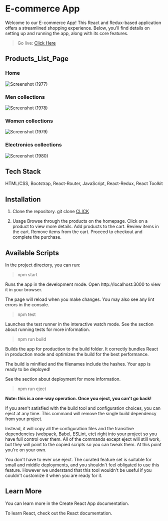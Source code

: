 # E-commerce App
Welcome to our E-commerce App! This React and Redux-based application offers a streamlined shopping experience. Below, you'll find details on setting up and running the app, along with its core features.

> Go live: [Click Here](https://ecommerce-app-react-7xvq.onrender.com/)


## Products_List_Page

### Home

 ![Screenshot (1977)](https://github.com/raghabendra-dash/Ecommerce-App-React/assets/147539313/12340655-4a4e-4388-8f6d-9a3986202a87)





### Men collections

 ![Screenshot (1978)](https://github.com/raghabendra-dash/Ecommerce-App-React/assets/147539313/d4bec1bf-396a-4e91-9d5e-9333c888623c)





### Women collections

 ![Screenshot (1979)](https://github.com/raghabendra-dash/Ecommerce-App-React/assets/147539313/4ab58d5c-0131-4af9-91b8-af140283efc6)





### Electronics collections 

![Screenshot (1980)](https://github.com/raghabendra-dash/Ecommerce-App-React/assets/147539313/0c7bbd4a-e05d-4bb6-8377-e0301ff1fba0)


## Tech Stack
HTML/CSS, Bootstrap, React-Router, JavaScript, React-Redux, React Toolkit

## Installation

1. Clone the repository.
      git clone [CLICK](https://github.com/raghabendra-dash/Ecommerce_App.git)

2. Usage Browse through the products on the homepage. Click on a product to view more details. Add   products to the cart. Review items in the cart. Remove items from the cart. Proceed to checkout and complete the purchase.

## Available Scripts

In the project directory, you can run:

> npm start

Runs the app in the development mode.
Open http://localhost:3000 to view it in your browser.

The page will reload when you make changes.
You may also see any lint errors in the console.

> npm test

Launches the test runner in the interactive watch mode.
See the section about running tests for more information.

> npm run build

Builds the app for production to the build folder.
It correctly bundles React in production mode and optimizes the build for the best performance.

The build is minified and the filenames include the hashes.
Your app is ready to be deployed!

See the section about deployment for more information.

> npm run eject

**Note: this is a one-way operation. Once you eject, you can't go back!**

If you aren't satisfied with the build tool and configuration choices, you can eject at any time. This command will remove the single build dependency from your project.

Instead, it will copy all the configuration files and the transitive dependencies (webpack, Babel, ESLint, etc) right into your project so you have full control over them. All of the commands except eject will still work, but they will point to the copied scripts so you can tweak them. At this point you're on your own.

You don't have to ever use eject. The curated feature set is suitable for small and middle deployments, and you shouldn't feel obligated to use this feature. However we understand that this tool wouldn't be useful if you couldn't customize it when you are ready for it.

## Learn More

You can learn more in the Create React App documentation.

To learn React, check out the React documentation.

